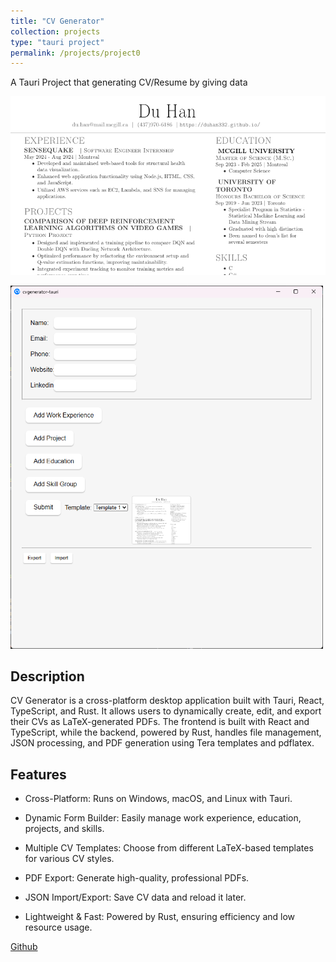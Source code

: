 ```yaml
---
title: "CV Generator"
collection: projects
type: "tauri project"
permalink: /projects/project0
---
```


A Tauri Project that generating CV/Resume by giving data

![CVG](/images/CVG.png)

<img src="/images/CVG2.png" alt="CVG2" width="500" />

Description
------
CV Generator is a cross-platform desktop application built with Tauri, React, TypeScript, and Rust. It allows users to dynamically create, edit, and export their CVs as LaTeX-generated PDFs. The frontend is built with React and TypeScript, while the backend, powered by Rust, handles file management, JSON processing, and PDF generation using Tera templates and pdflatex.

Features
------
* Cross-Platform: Runs on Windows, macOS, and Linux with Tauri.

* Dynamic Form Builder: Easily manage work experience, education, projects, and skills.

* Multiple CV Templates: Choose from different LaTeX-based templates for various CV styles.

* PDF Export: Generate high-quality, professional PDFs.

* JSON Import/Export: Save CV data and reload it later.

* Lightweight & Fast: Powered by Rust, ensuring efficiency and low resource usage.


[Github](https://github.com/DuHan332/CVGenerator-Tauri)
